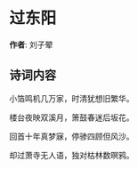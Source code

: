 # 过东阳

**作者**: 刘子翚

## 诗词内容

小箔鸣机几万家，时清犹想旧繁华。

楼台夜映双溪月，箫鼓春迷后坂花。

回首十年真梦寐，停骖四顾但风沙。

却过萧寺无人语，独对枯林数暝鸦。

